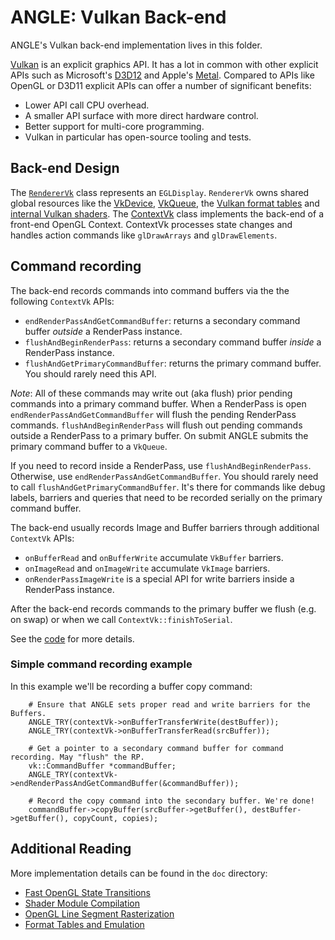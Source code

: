 # ANGLE: Vulkan Back-end

ANGLE's Vulkan back-end implementation lives in this folder.

[Vulkan](https://www.khronos.org/vulkan/) is an explicit graphics API. It has a lot in common with
other explicit APIs such as Microsoft's [D3D12][D3D12 Guide] and Apple's
[Metal](https://developer.apple.com/metal/). Compared to APIs like OpenGL or D3D11 explicit APIs can
offer a number of significant benefits:

 * Lower API call CPU overhead.
 * A smaller API surface with more direct hardware control.
 * Better support for multi-core programming.
 * Vulkan in particular has open-source tooling and tests.

[D3D12 Guide]: https://docs.microsoft.com/en-us/windows/desktop/direct3d12/directx-12-programming-guide

## Back-end Design

The [`RendererVk`](RendererVk.cpp) class represents an `EGLDisplay`. `RendererVk` owns shared global
resources like the [VkDevice][VkDevice], [VkQueue][VkQueue], the [Vulkan format tables](vk_format_utils.h)
and [internal Vulkan shaders](shaders). The [ContextVk](ContextVk.cpp) class implements the back-end
of a front-end OpenGL Context. ContextVk processes state changes and handles action commands like
`glDrawArrays` and `glDrawElements`.

## Command recording

The back-end records commands into command buffers via the the following `ContextVk` APIs:

 * `endRenderPassAndGetCommandBuffer`: returns a secondary command buffer *outside* a RenderPass instance.
 * `flushAndBeginRenderPass`: returns a secondary command buffer *inside* a RenderPass instance.
 * `flushAndGetPrimaryCommandBuffer`: returns the primary command buffer. You should rarely need this API.

*Note*: All of these commands may write out (aka flush) prior pending commands into a primary
command buffer. When a RenderPass is open `endRenderPassAndGetCommandBuffer` will flush the
pending RenderPass commands. `flushAndBeginRenderPass` will flush out pending commands outside a
RenderPass to a primary buffer. On submit ANGLE submits the primary command buffer to a `VkQueue`.

If you need to record inside a RenderPass, use `flushAndBeginRenderPass`. Otherwise, use
`endRenderPassAndGetCommandBuffer`. You should rarely need to call `flushAndGetPrimaryCommandBuffer`.
It's there for commands like debug labels, barriers and queries that need to be recorded serially on
the primary command buffer.

The back-end usually records Image and Buffer barriers through additional `ContextVk` APIs:

 * `onBufferRead` and `onBufferWrite` accumulate `VkBuffer` barriers.
 * `onImageRead` and `onImageWrite` accumulate `VkImage` barriers.
 * `onRenderPassImageWrite` is a special API for write barriers inside a RenderPass instance.

After the back-end records commands to the primary buffer we flush (e.g. on swap) or when we call
`ContextVk::finishToSerial`.

See the [code][CommandAPIs] for more details.

### Simple command recording example

In this example we'll be recording a buffer copy command:

```
    # Ensure that ANGLE sets proper read and write barriers for the Buffers.
    ANGLE_TRY(contextVk->onBufferTransferWrite(destBuffer));
    ANGLE_TRY(contextVk->onBufferTransferRead(srcBuffer));

    # Get a pointer to a secondary command buffer for command recording. May "flush" the RP.
    vk::CommandBuffer *commandBuffer;
    ANGLE_TRY(contextVk->endRenderPassAndGetCommandBuffer(&commandBuffer));

    # Record the copy command into the secondary buffer. We're done!
    commandBuffer->copyBuffer(srcBuffer->getBuffer(), destBuffer->getBuffer(), copyCount, copies);
```

## Additional Reading

More implementation details can be found in the `doc` directory:

- [Fast OpenGL State Transitions](doc/FastOpenGLStateTransitions.md)
- [Shader Module Compilation](doc/ShaderModuleCompilation.md)
- [OpenGL Line Segment Rasterization](doc/OpenGLLineSegmentRasterization.md)
- [Format Tables and Emulation](doc/FormatTablesAndEmulation.md)

[VkDevice]: https://www.khronos.org/registry/vulkan/specs/1.1-extensions/man/html/VkDevice.html
[VkQueue]: https://www.khronos.org/registry/vulkan/specs/1.1-extensions/man/html/VkQueue.html
[CommandAPIs]: https://chromium.googlesource.com/angle/angle/+/aa09ca69e4173cb14261e39be3b7bdf56bbd3840/src/libANGLE/renderer/vulkan/ContextVk.h#579

